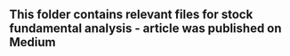 ## This folder contains relevant files for stock fundamental analysis - article was published on Medium
